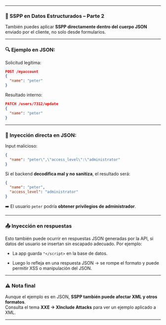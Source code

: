 
---

### 🧬 SSPP en Datos Estructurados – Parte 2

También puedes aplicar **SSPP directamente dentro del cuerpo JSON** enviado por el cliente, no solo desde formularios.

---

### 🔍 Ejemplo en JSON:

Solicitud legítima:

```json
POST /myaccount
{
  "name": "peter"
}
```

Resultado interno:

```json
PATCH /users/7312/update
{
  "name": "peter"
}
```

---

### 💉 Inyección directa en JSON:

Input malicioso:

```json
{
  "name": "peter\",\"access_level\":\"administrator"
}
```

Si el backend **decodifica mal y no sanitiza**, el resultado será:

```json
{
  "name": "peter",
  "access_level": "administrator"
}
```

➡️ El usuario `peter` podría **obtener privilegios de administrador**.

---

### 📤 Inyección en respuestas

Esto también puede ocurrir en respuestas JSON generadas por la API, si datos del usuario se insertan sin escapado adecuado. Por ejemplo:

- La app guarda `"</script>` en la base de datos.
    
- Luego lo refleja en una respuesta JSON → se rompe el formato y puede permitir XSS o manipulación del JSON.
    

---

### ⚠️ Nota final

Aunque el ejemplo es en JSON, **SSPP también puede afectar XML y otros formatos**.  
Consulta el tema **XXE → XInclude Attacks** para ver un ejemplo aplicado a XML.

---
